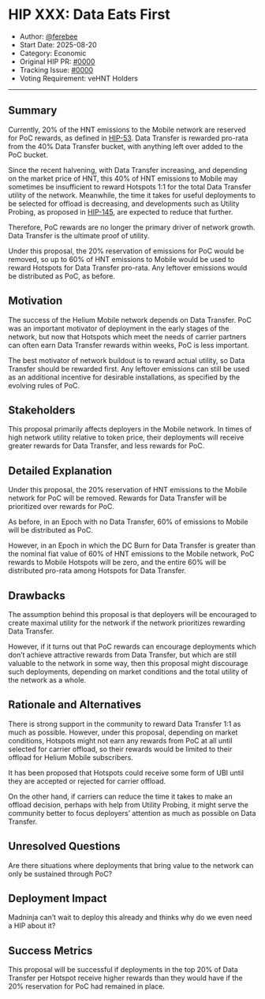 # HIP XXX: Data Eats First

- Author: [@ferebee](https://github.com/ferebee)
- Start Date: 2025-08-20
- Category: Economic
- Original HIP PR: [#0000](https://github.com/helium/HIP/pull/0000)
- Tracking Issue: [#0000](https://github.com/helium/HIP/issues/0000)
- Voting Requirement: veHNT Holders

---

## Summary

Currently, 20% of the HNT emissions to the Mobile network are reserved for PoC rewards, as defined in [HIP-53][hip-53]. Data Transfer is rewarded pro-rata from the 40% Data Transfer bucket, with anything left over added to the PoC bucket.

Since the recent halvening, with Data Transfer increasing, and depending on the market price of HNT, this 40% of HNT emissions to Mobile may sometimes be insufficient to reward Hotspots 1:1 for the total Data Transfer utility of the network. Meanwhile, the time it takes for useful deployments to be selected for offload is decreasing, and developments such as Utility Probing, as proposed in [HIP-145][hip-145], are expected to reduce that further.

Therefore, PoC rewards are no longer the primary driver of network growth. Data Transfer is the ultimate proof of utility.

Under this proposal, the 20% reservation of emissions for PoC would be removed, so up to 60% of HNT emissions to Mobile would be used to reward Hotspots for Data Transfer pro-rata. Any leftover emissions would be distributed as PoC, as before.

## Motivation

The success of the Helium Mobile network depends on Data Transfer. PoC was an important motivator of deployment in the early stages of the network, but now that Hotspots which meet the needs of carrier partners can often earn Data Transfer rewards within weeks, PoC is less important.

The best motivator of network buildout is to reward actual utility, so Data Transfer should be rewarded first. Any leftover emissions can still be used as an additional incentive for desirable installations, as specified by the evolving rules of PoC.

## Stakeholders

This proposal primarily affects deployers in the Mobile network. In times of high network utility relative to token price, their deployments will receive greater rewards for Data Transfer, and less rewards for PoC.

## Detailed Explanation

Under this proposal, the 20% reservation of HNT emissions to the Mobile network for PoC will be removed. Rewards for Data Transfer will be prioritized over rewards for PoC.

As before, in an Epoch with no Data Transfer, 60% of emissions to Mobile will be distributed as PoC.

However, in an Epoch in which the DC Burn for Data Transfer is greater than the nominal fiat value of 60% of HNT emissions to the Mobile network, PoC rewards to Mobile Hotspots will be zero, and the entire 60% will be distributed pro-rata among Hotspots for Data Transfer.

## Drawbacks

The assumption behind this proposal is that deployers will be encouraged to create maximal utility for the network if the network prioritizes rewarding Data Transfer.

However, if it turns out that PoC rewards can encourage deployments which don’t achieve attractive rewards from Data Transfer, but which are still valuable to the network in some way, then this proposal might discourage such deployments, depending on market conditions and the total utility of the network as a whole.

## Rationale and Alternatives

There is strong support in the community to reward Data Transfer 1:1 as much as possible. However, under this proposal, depending on market conditions, Hotspots might not earn any rewards from PoC at all until selected for carrier offload, so their rewards would be limited to their offload for Helium Mobile subscribers.

It has been proposed that Hotspots could receive some form of UBI until they are accepted or rejected for carrier offload.

On the other hand, if carriers can reduce the time it takes to make an offload decision, perhaps with help from Utility Probing, it might serve the community better to focus deployers’ attention as much as possible on Data Transfer.

## Unresolved Questions

Are there situations where deployments that bring value to the network can only be sustained through PoC?

## Deployment Impact

Madninja can’t wait to deploy this already and thinks why do we even need a HIP about it?

## Success Metrics

This proposal will be successful if deployments in the top 20%  of Data Transfer per Hotspot receive higher rewards than they would have if the 20% reservation for PoC had remained in place.

[hip-53]: https://github.com/helium/HIP/blob/main/0053-mobile-dao.md
[hip-145]: https://github.com/ferebee/HIP/blob/main/0145-utility-probing.md
